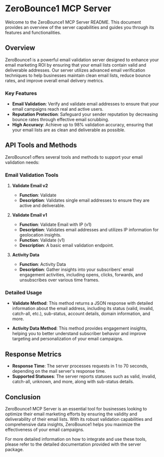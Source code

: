 # ZeroBounce1 MCP Server

Welcome to the ZeroBounce1 MCP Server README. This document provides an overview of the server capabilities and guides you through its features and functionalities.

## Overview

ZeroBounce1 is a powerful email validation server designed to enhance your email marketing ROI by ensuring that your email lists contain valid and deliverable addresses. Our server utilizes advanced email verification techniques to help businesses maintain clean email lists, reduce bounce rates, and improve overall email delivery metrics.

### Key Features

- **Email Validation**: Verify and validate email addresses to ensure that your email campaigns reach real and active users.
- **Reputation Protection**: Safeguard your sender reputation by decreasing bounce rates through effective email scrubbing.
- **High Accuracy**: Achieve up to 98% validation accuracy, ensuring that your email lists are as clean and deliverable as possible.

## API Tools and Methods

ZeroBounce1 offers several tools and methods to support your email validation needs:

### Email Validation Tools

1. **Validate Email v2**
   - **Function**: Validate
   - **Description**: Validates single email addresses to ensure they are active and deliverable.

2. **Validate Email v1**
   - **Function**: Validate Email with IP (v1)
   - **Description**: Validates email addresses and utilizes IP information for geolocation insights.
   - **Function**: Validate (v1)
   - **Description**: A basic email validation endpoint.

3. **Activity Data**
   - **Function**: Activity Data
   - **Description**: Gather insights into your subscribers' email engagement activities, including opens, clicks, forwards, and unsubscribes over various time frames.

### Detailed Usage

- **Validate Method**: This method returns a JSON response with detailed information about the email address, including its status (valid, invalid, catch-all, etc.), sub-status, account details, domain information, and more.
  
- **Activity Data Method**: This method provides engagement insights, helping you to better understand subscriber behavior and improve targeting and personalization of your email campaigns.

## Response Metrics

- **Response Time**: The server processes requests in 1 to 70 seconds, depending on the mail server's response time.
- **Supported Statuses**: The server reports statuses such as valid, invalid, catch-all, unknown, and more, along with sub-status details.
  
## Conclusion

ZeroBounce1 MCP Server is an essential tool for businesses looking to optimize their email marketing efforts by ensuring the validity and deliverability of their email lists. With its robust validation capabilities and comprehensive data insights, ZeroBounce1 helps you maximize the effectiveness of your email campaigns.

For more detailed information on how to integrate and use these tools, please refer to the detailed documentation provided with the server package.